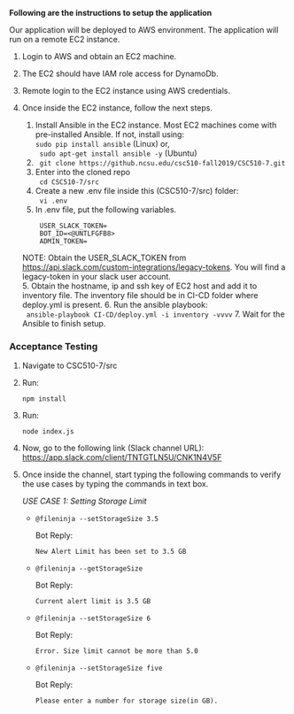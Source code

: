 **Following are the instructions to setup the application**

Our application will be deployed to AWS environment. The application will run on a remote EC2 instance. 
1. Login to AWS and obtain an EC2 machine. 
2. The EC2 should have IAM role access for DynamoDb. 
2. Remote login to the EC2 instance using AWS credentials. 

3. Once inside the EC2 instance, follow the next steps.
    1. Install Ansible in the EC2 instance. Most EC2 machines come with pre-installed Ansible. If not, install using:<br>
    ``` sudo pip install ansible ``` (Linux) or,<br>
    ``` sudo apt-get install ansible -y``` (Ubuntu)
    1. ``` git clone https://github.ncsu.edu/csc510-fall2019/CSC510-7.git```
    2. Enter into the cloned repo<br>
    ``` cd CSC510-7/src```
    3. Create a new .env file inside this (CSC510-7/src) folder:<br>
    ``` vi .env```
    4. In .env file, put the following variables.<br>
       ``` 
        USER_SLACK_TOKEN=
        BOT_ID=<@UNTLFGFB8>
        ADMIN_TOKEN=
        ```
    NOTE: Obtain the USER_SLACK_TOKEN from https://api.slack.com/custom-integrations/legacy-tokens. You will find a legacy-token
    in your slack user account.  
    5. Obtain the hostname, ip and ssh key of EC2 host and add it to inventory file. The inventory file should be in CI-CD folder where deploy.yml
    is present.
    6. Run the ansible playbook:<br>
    ``` ansible-playbook CI-CD/deploy.yml -i inventory -vvvv```
    7. Wait for the Ansible to finish setup.


### Acceptance Testing

1. Navigate to CSC510-7/src
2. Run:
    ```
    npm install
    ```
3. Run:
    ```
    node index.js
    ```
4. Now, go to the following link (Slack channel URL): <br>
https://app.slack.com/client/TNTGTLN5U/CNK1N4V5F

5. Once inside the channel, start typing the following commands to
verify the use cases by typing the commands in text box.

    *USE CASE 1: Setting Storage Limit*
    
    -  ``@fileninja --setStorageSize 3.5``
    
          Bot Reply: <br>
     
        ``New Alert Limit has been set to 3.5 GB``
        
    - ``@fileninja --getStorageSize``
    
        Bot Reply: <br>
        
        ``Current alert limit is 3.5 GB``
        
    - ``@fileninja --setStorageSize 6``
        
        Bot Reply: <br>
        
        ``Error. Size limit cannot be more than 5.0``
        
    - ``@fileninja --setStorageSize five``
        
        Bot Reply: <br>
        
        ``Please enter a number for storage size(in GB).``
    
     
    
        
        
     
    
    
    
    


